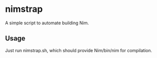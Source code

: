 # nimstrap #

A simple script to automate building Nim.

## Usage ##

Just run nimstrap.sh, which should provide Nim/bin/nim for compilation.
